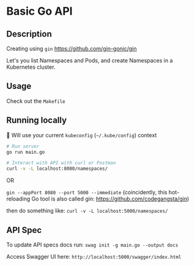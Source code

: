 # Basic Go API

## Description

Creating using `gin` <https://github.com/gin-gonic/gin>

Let's you list Namespaces and Pods, and create Namespaces in a Kubernetes cluster.

## Usage

Check out the `Makefile`

## Running locally

:memo: Will use your current `kubeconfig` (`~/.kube/config`) context

```sh
# Run server
go run main.go

# Interact with API with curl or Postman
curl -v -L localhost:8080/namespaces/
```

OR

`gin --appPort 8080 --port 5000 --immediate` (coincidently, this hot-reloading Go tool is also called gin: <https://github.com/codegangsta/gin>)

then do something like: `curl -v -L localhost:5000/namespaces/`

## API Spec

To update API specs docs run: `swag init -g main.go --output docs`

Access Swagger UI here: `http://localhost:5000/swagger/index.html`

